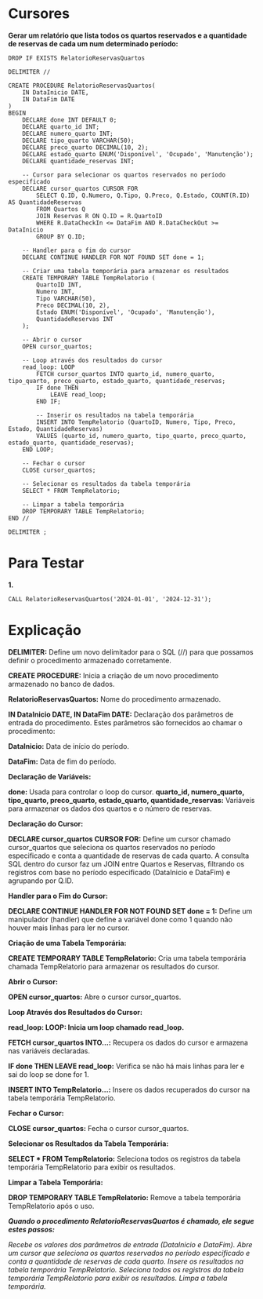 # Cursores

**Gerar um relatório que lista todos os quartos reservados e a quantidade de reservas de cada um num determinado período:**

```
DROP IF EXISTS RelatorioReservasQuartos

DELIMITER //

CREATE PROCEDURE RelatorioReservasQuartos(
    IN DataInicio DATE,
    IN DataFim DATE
)
BEGIN
    DECLARE done INT DEFAULT 0;
    DECLARE quarto_id INT;
    DECLARE numero_quarto INT;
    DECLARE tipo_quarto VARCHAR(50);
    DECLARE preco_quarto DECIMAL(10, 2);
    DECLARE estado_quarto ENUM('Disponível', 'Ocupado', 'Manutenção');
    DECLARE quantidade_reservas INT;

    -- Cursor para selecionar os quartos reservados no período especificado
    DECLARE cursor_quartos CURSOR FOR
        SELECT Q.ID, Q.Numero, Q.Tipo, Q.Preco, Q.Estado, COUNT(R.ID) AS QuantidadeReservas
        FROM Quartos Q
        JOIN Reservas R ON Q.ID = R.QuartoID
        WHERE R.DataCheckIn <= DataFim AND R.DataCheckOut >= DataInicio
        GROUP BY Q.ID;

    -- Handler para o fim do cursor
    DECLARE CONTINUE HANDLER FOR NOT FOUND SET done = 1;

    -- Criar uma tabela temporária para armazenar os resultados
    CREATE TEMPORARY TABLE TempRelatorio (
        QuartoID INT,
        Numero INT,
        Tipo VARCHAR(50),
        Preco DECIMAL(10, 2),
        Estado ENUM('Disponível', 'Ocupado', 'Manutenção'),
        QuantidadeReservas INT
    );

    -- Abrir o cursor
    OPEN cursor_quartos;

    -- Loop através dos resultados do cursor
    read_loop: LOOP
        FETCH cursor_quartos INTO quarto_id, numero_quarto, tipo_quarto, preco_quarto, estado_quarto, quantidade_reservas;
        IF done THEN
            LEAVE read_loop;
        END IF;

        -- Inserir os resultados na tabela temporária
        INSERT INTO TempRelatorio (QuartoID, Numero, Tipo, Preco, Estado, QuantidadeReservas)
        VALUES (quarto_id, numero_quarto, tipo_quarto, preco_quarto, estado_quarto, quantidade_reservas);
    END LOOP;

    -- Fechar o cursor
    CLOSE cursor_quartos;

    -- Selecionar os resultados da tabela temporária
    SELECT * FROM TempRelatorio;

    -- Limpar a tabela temporária
    DROP TEMPORARY TABLE TempRelatorio;
END //

DELIMITER ;
```

# Para Testar

**1.**
```
CALL RelatorioReservasQuartos('2024-01-01', '2024-12-31');
```

# Explicação

**DELIMITER:** Define um novo delimitador para o SQL (//) para que possamos definir o procedimento armazenado corretamente.

**CREATE PROCEDURE:** Inicia a criação de um novo procedimento armazenado no banco de dados.

**RelatorioReservasQuartos:** Nome do procedimento armazenado.

**IN DataInicio DATE, IN DataFim DATE:** Declaração dos parâmetros de entrada do procedimento. Estes parâmetros são fornecidos ao chamar o procedimento:

**DataInicio:** Data de início do período.

**DataFim:** Data de fim do período.


**Declaração de Variáveis:**

**done:** Usada para controlar o loop do cursor.
**quarto_id, numero_quarto, tipo_quarto, preco_quarto, estado_quarto, quantidade_reservas:** Variáveis para armazenar os dados dos quartos e o número de reservas.

**Declaração do Cursor:**

**DECLARE cursor_quartos CURSOR FOR:** Define um cursor chamado cursor_quartos que seleciona os quartos reservados no período especificado e conta a quantidade de reservas de cada quarto.
A consulta SQL dentro do cursor faz um JOIN entre Quartos e Reservas, filtrando os registros com base no período especificado (DataInicio e DataFim) e agrupando por Q.ID.

**Handler para o Fim do Cursor:**

**DECLARE CONTINUE HANDLER FOR NOT FOUND SET done = 1:** Define um manipulador (handler) que define a variável done como 1 quando não houver mais linhas para ler no cursor.

**Criação de uma Tabela Temporária:**

**CREATE TEMPORARY TABLE TempRelatorio:** Cria uma tabela temporária chamada TempRelatorio para armazenar os resultados do cursor.

**Abrir o Cursor:**

**OPEN cursor_quartos:** Abre o cursor cursor_quartos.

**Loop Através dos Resultados do Cursor:**

**read_loop: LOOP: Inicia um loop chamado read_loop.**

**FETCH cursor_quartos INTO...:** Recupera os dados do cursor e armazena nas variáveis declaradas.

**IF done THEN LEAVE read_loop:** Verifica se não há mais linhas para ler e sai do loop se done for 1.

**INSERT INTO TempRelatorio...:** Insere os dados recuperados do cursor na tabela temporária TempRelatorio.

**Fechar o Cursor:**

**CLOSE cursor_quartos:** Fecha o cursor cursor_quartos.

**Selecionar os Resultados da Tabela Temporária:**

**SELECT * FROM TempRelatorio:** Seleciona todos os registros da tabela temporária TempRelatorio para exibir os resultados.

**Limpar a Tabela Temporária:**

**DROP TEMPORARY TABLE TempRelatorio:** Remove a tabela temporária TempRelatorio após o uso.


_**Quando o procedimento RelatorioReservasQuartos é chamado, ele segue estes passos:**_

_Recebe os valores dos parâmetros de entrada (DataInicio e DataFim).
Abre um cursor que seleciona os quartos reservados no período especificado e conta a quantidade de reservas de cada quarto.
Insere os resultados na tabela temporária TempRelatorio.
Seleciona todos os registros da tabela temporária TempRelatorio para exibir os resultados.
Limpa a tabela temporária._
